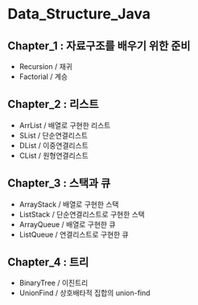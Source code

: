# Data_Structure_Java

## Chapter_1 : 자료구조를 배우기 위한 준비

* Recursion / 재귀
* Factorial / 계승

## Chapter_2 : 리스트

* ArrList / 배열로 구현한 리스트
* SList / 단순연결리스트
* DList / 이중연결리스트
* CList / 원형연결리스트

## Chapter_3 : 스택과 큐

* ArrayStack / 배열로 구현한 스택
* ListStack / 단순연결리스트로 구현한 스택
* ArrayQueue / 배열로 구현한 큐
* ListQueue / 연결리스트로 구현한 큐

## Chapter_4 : 트리
* BinaryTree / 이진트리
* UnionFind / 상호배타적 집합의  union-find 
